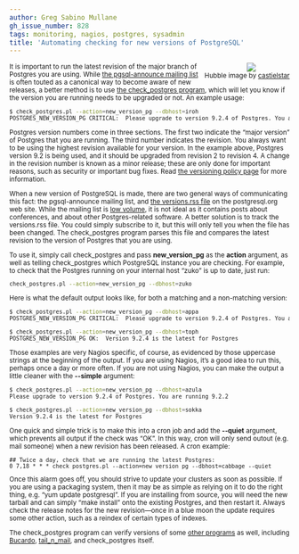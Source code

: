 ```yaml
---
author: Greg Sabino Mullane
gh_issue_number: 828
tags: monitoring, nagios, postgres, sysadmin
title: 'Automating checking for new versions of PostgreSQL'
---
```


<div class="separator" style="clear: both; text-align: center; float:right"><a href="/blog/2013/07/03/automating-checking-for-new-versions-of/image-0.jpeg" imageanchor="1" style="clear: right; margin-bottom: 1em; margin-left: 1em;"><img border="0" src="/blog/2013/07/03/automating-checking-for-new-versions-of/image-0.jpeg"/></a><br/><small>Hubble image by <a href="https://www.flickr.com/photos/77954350@N07/">castielstar</a></div>

It is important to run the latest revision of the major branch of Postgres you are using. While [the pgsql-announce mailing list](https://www.postgresql.org/list/pgsql-announce/) is often touted as a canonical way to become aware of new releases, a better method is to use [the check_postgres program](https://bucardo.org/check_postgres/), which will let you know if the version you are running needs to be upgraded or not. An example usage:

```bash
$ check_postgres.pl --action=new_version_pg --dbhost=iroh
POSTGRES_NEW_VERSION_PG CRITICAL:  Please upgrade to version 9.2.4 of Postgres. You are running 9.2.2
```

Postgres version numbers come in three sections. The first two indicate the “major version” 
of Postgres that you are running. The third number indicates the revision. You always want 
to be using the highest revision available for your version. In the example above, Postgres 
version 9.2 is being used, and it should be upgraded from revision 2 to revision 4. A change 
in the revision number is known as a minor release; these are only done for important reasons, 
such as security or important bug fixes. Read 
[the versioning policy page](https://www.postgresql.org/support/versioning/) for more information.

When a new version of PostgreSQL is made, there are two general ways of communicating this 
fact: the pgsql-announce mailing list, and 
[the versions.rss file](https://postgresql.org/versions.rss) on the postgresql.org 
web site. While the mailing list is 
[low volume](https://www.postgresql.org/list/pgsql-announce/2013-06/), it is not ideal as it contains posts about 
conferences, and about other Postgres-related software. A better solution is to track 
the versions.rss file. You could simply subscribe to it, but this will only tell you when the 
file has been changed. The check_postgres program parses this file and compares the latest 
revision to the version of Postgres that you are using.

To use it, simply call check_postgres and pass **new_version_pg**
as the **action** argument, as well as telling check_postgres which PostgreSQL 
instance you are checking. For example, to check that the Postgres running on 
your internal host “zuko” is up to date, just run:

```bash
check_postgres.pl --action=new_version_pg --dbhost=zuko
```

Here is what the default output looks like, for both a matching and 
a non-matching version:

```bash
$ check_postgres.pl --action=new_version_pg --dbhost=appa
POSTGRES_NEW_VERSION_PG CRITICAL:  Please upgrade to version 9.2.4 of Postgres. You are running 9.2.2

$ check_postgres.pl --action=new_version_pg --dbhost=toph
POSTGRES_NEW_VERSION_PG OK:  Version 9.2.4 is the latest for Postgres
```

Those examples are very Nagios specific, of course, as evidenced by those uppercase strings at the beginning 
of the output. If you are using Nagios, it’s a good idea to run this, perhaps once a day or more often. If 
you are not using Nagios, you can make the output a little cleaner with the **--simple** argument:

```bash
$ check_postgres.pl --action=new_version_pg --dbhost=azula
Please upgrade to version 9.2.4 of Postgres. You are running 9.2.2

$ check_postgres.pl --action=new_version_pg --dbhost=sokka
Version 9.2.4 is the latest for Postgres
```

One quick and simple trick is to make this into a cron job and add the **--quiet** argument, which 
prevents all output if the check was “OK”. In this way, cron will only send outout (e.g. mail 
someone) when a new revision has been released. A cron example:

```plain
## Twice a day, check that we are running the latest Postgres:
0 7,18 * * * check_postgres.pl --action=new_version_pg --dbhost=cabbage --quiet
```

Once this alarm goes off, you should strive to update your clusters as soon as possible. 
If you are using a packaging system, then it may be as simple as relying on it to 
do the right thing, e.g. “yum update postgresql”. If you are installing from source, 
you will need the new tarball and can simply “make install” onto the existing 
Postgres, and then restart it. Always check the release notes for the new revision—​once in a blue 
moon the update requires some other action, such as a reindex of certain types of indexes.

The check_postgres program can verify versions of some 
[other programs](https://bucardo.org/check_postgres/check_postgres.pl.html#new_version_bc) as well, including 
[Bucardo](https://bucardo.org/Bucardo/), 
[tail_n_mail](https://bucardo.org/tail_n_mail/), and check_postgres itself.
